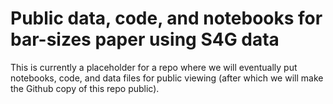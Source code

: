 # Public data, code, and notebooks for bar-sizes paper using S4G data

This is currently a placeholder for a repo where we will eventually put
notebooks, code, and data files for public viewing (after which we will
make the Github copy of this repo public).
